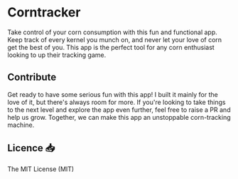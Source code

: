 # Corntracker
Take control of your corn consumption with this fun and functional app. Keep track of every kernel you munch on, and never let your love of corn get the best of you. This app is the perfect tool for any corn enthusiast 
looking to up their tracking game.

## Contribute
Get ready to have some serious fun with this app! I built it mainly for the love of it, but there's always room for more. If you're looking to take things to the next level and explore the app even further, feel free to 
raise a PR and help us grow. Together, we can make this app an unstoppable corn-tracking machine.

## Licence 📥
The MIT License (MIT)

